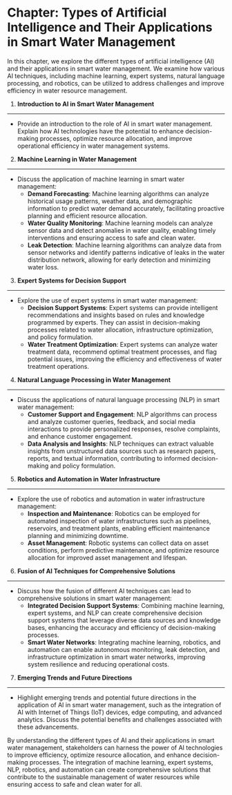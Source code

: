 Chapter: Types of Artificial Intelligence and Their Applications in Smart Water Management
==========================================================================================

In this chapter, we explore the different types of artificial intelligence (AI) and their applications in smart water management. We examine how various AI techniques, including machine learning, expert systems, natural language processing, and robotics, can be utilized to address challenges and improve efficiency in water resource management.

1. **Introduction to AI in Smart Water Management**
---------------------------------------------------

* Provide an introduction to the role of AI in smart water management. Explain how AI technologies have the potential to enhance decision-making processes, optimize resource allocation, and improve operational efficiency in water management systems.

2. **Machine Learning in Water Management**
-------------------------------------------

* Discuss the application of machine learning in smart water management:
  * **Demand Forecasting**: Machine learning algorithms can analyze historical usage patterns, weather data, and demographic information to predict water demand accurately, facilitating proactive planning and efficient resource allocation.
  * **Water Quality Monitoring**: Machine learning models can analyze sensor data and detect anomalies in water quality, enabling timely interventions and ensuring access to safe and clean water.
  * **Leak Detection**: Machine learning algorithms can analyze data from sensor networks and identify patterns indicative of leaks in the water distribution network, allowing for early detection and minimizing water loss.

3. **Expert Systems for Decision Support**
------------------------------------------

* Explore the use of expert systems in smart water management:
  * **Decision Support Systems**: Expert systems can provide intelligent recommendations and insights based on rules and knowledge programmed by experts. They can assist in decision-making processes related to water allocation, infrastructure optimization, and policy formulation.
  * **Water Treatment Optimization**: Expert systems can analyze water treatment data, recommend optimal treatment processes, and flag potential issues, improving the efficiency and effectiveness of water treatment operations.

4. **Natural Language Processing in Water Management**
------------------------------------------------------

* Discuss the applications of natural language processing (NLP) in smart water management:
  * **Customer Support and Engagement**: NLP algorithms can process and analyze customer queries, feedback, and social media interactions to provide personalized responses, resolve complaints, and enhance customer engagement.
  * **Data Analysis and Insights**: NLP techniques can extract valuable insights from unstructured data sources such as research papers, reports, and textual information, contributing to informed decision-making and policy formulation.

5. **Robotics and Automation in Water Infrastructure**
------------------------------------------------------

* Explore the use of robotics and automation in water infrastructure management:
  * **Inspection and Maintenance**: Robotics can be employed for automated inspection of water infrastructures such as pipelines, reservoirs, and treatment plants, enabling efficient maintenance planning and minimizing downtime.
  * **Asset Management**: Robotic systems can collect data on asset conditions, perform predictive maintenance, and optimize resource allocation for improved asset management and lifespan.

6. **Fusion of AI Techniques for Comprehensive Solutions**
----------------------------------------------------------

* Discuss how the fusion of different AI techniques can lead to comprehensive solutions in smart water management:
  * **Integrated Decision Support Systems**: Combining machine learning, expert systems, and NLP can create comprehensive decision support systems that leverage diverse data sources and knowledge bases, enhancing the accuracy and efficiency of decision-making processes.
  * **Smart Water Networks**: Integrating machine learning, robotics, and automation can enable autonomous monitoring, leak detection, and infrastructure optimization in smart water networks, improving system resilience and reducing operational costs.

7. **Emerging Trends and Future Directions**
--------------------------------------------

* Highlight emerging trends and potential future directions in the application of AI in smart water management, such as the integration of AI with Internet of Things (IoT) devices, edge computing, and advanced analytics. Discuss the potential benefits and challenges associated with these advancements.

By understanding the different types of AI and their applications in smart water management, stakeholders can harness the power of AI technologies to improve efficiency, optimize resource allocation, and enhance decision-making processes. The integration of machine learning, expert systems, NLP, robotics, and automation can create comprehensive solutions that contribute to the sustainable management of water resources while ensuring access to safe and clean water for all.
